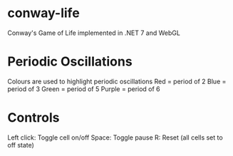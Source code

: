 # conway-life
Conway's Game of Life implemented in .NET 7 and WebGL

# Periodic Oscillations
Colours are used to highlight periodic oscillations
Red = period of 2
Blue = period of 3
Green = period of 5
Purple = period of 6

# Controls
Left click: Toggle cell on/off
Space: Toggle pause
R: Reset (all cells set to off state)
